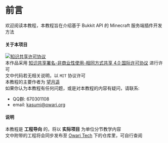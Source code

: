 # 前言

欢迎阅读本教程，本教程旨在介绍基于 Bukkit API 的 Minecraft 服务端插件开发方法

#### 关于本项目

[![知识共享许可协议](https://i.creativecommons.org/l/by-nc-sa/4.0/88x31.png)](http://creativecommons.org/licenses/by-nc-sa/4.0/)\
本作品采用 [知识共享署名-非商业性使用-相同方式共享 4.0 国际许可协议](http://creativecommons.org/licenses/by-nc-sa/4.0/) 进行许可\
文中代码若无相关说明，以 `MIT` 协议许可\
本教程的主要作者为 [望月遥](https://github.com/KouyouX)\
如果你认为本教程有任何问题，或是对本教程的内容有疑问，请联系:

* QQ群: 670301108
* email: [kasumi@owari.org](mailto:kasumi@owari.org)

#### 说明

本教程是 **工程导向** 的，将以 **实际项目** 为单位分节教学内容\
文中附带的工程将会同步发布至 [Owari Tech](https://github.com/OwariTech/) 下的仓库里，可自行查阅
